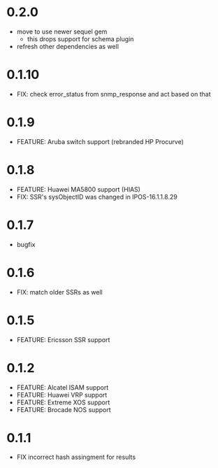# 0.2.0
  - move to use newer sequel gem
    * this drops support for schema plugin
  - refresh other dependencies as well

# 0.1.10
  - FIX: check error_status from snmp_response and act based on that

# 0.1.9
  - FEATURE: Aruba switch support (rebranded HP Procurve)

# 0.1.8
  - FEATURE: Huawei MA5800 support (HIAS)
  - FIX: SSR's sysObjectID was changed in IPOS-16.1.1.8.29

# 0.1.7
  - bugfix

# 0.1.6
  - FIX: match older SSRs as well

# 0.1.5
  - FEATURE: Ericsson SSR support

# 0.1.2
  - FEATURE: Alcatel ISAM support
  - FEATURE: Huawei VRP support
  - FEATURE: Extreme XOS support
  - FEATURE: Brocade NOS support

# 0.1.1
  - FIX incorrect hash assingment for results
